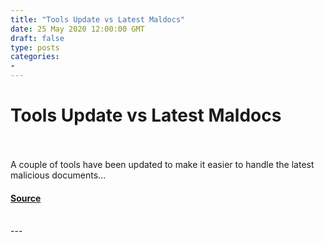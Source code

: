 ```yaml
---
title: "Tools Update vs Latest Maldocs"
date: 25 May 2020 12:00:00 GMT
draft: false
type: posts
categories: 
- 
---
```

# Tools Update vs Latest Maldocs

<br/>

<br/>
A couple of tools have been updated to make it easier to handle the latest malicious documents...

#### [Source](http://www.kahusecurity.com/posts/tools_update_vs_latest_maldocs.html)

<br/>
---
